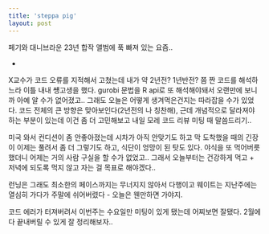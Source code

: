```yaml
---
title: 'steppa pig'
layout: post
---
```


페기와 대니브라운 23년 합작 앨범에 푹 빠져 있는 요즘..

-

X교수가 코드 오류를 지적해서 고쳤는데 내가 약 2년전? 1년반전? 쯤 짠 코드를 해석하느라 이틀 내내 썡고생을 했다. gurobi 문법을 R api로 또 해석해야돼서 오랜만에 보니까 아예 알 수가 없어졌고.. 그래도 오늘은 어떻게 생겨먹은건지는 따라잡을 수가 있었다. 코드 전체의 큰 방향은 맞아보인다(2년전의 나 칭찬해), 근데 개념적으로 달라져야하는 부분이 있는데 이건 좀 더 고민해보고 내일 모레 코드 리뷰 미팅 때 말씀드리기..

미국 와서 컨디션이 좀 안좋아졌는데 시차가 아직 안맞기도 하고 막 도착했을 때의 긴장이 이제는 풀려서 좀 더 그렇기도 하고, 식단이 엉망이 된 탓도 있다. 야식을 또 먹어버릇했더니 어제는 거의 사람 구실을 할 수가 없었고.. 그래서 오늘부터는 건강하게 먹고 + 저녁에 되도록 먹지 않고 자는 걸 목표로 해야겠다.. 

런닝은 그래도 최소한의 페이스까지는 무너지지 않아서 다행이고 웨이트는 지난주에는 열심히 가다가 주말에 쉬어버렸다 - 오늘은 웬만하면 가야지.

코드 에러가 터져버려서 이번주는 수요일만 미팅이 있게 됐는데 어찌보면 잘됐다. 2월에 다 끝내버릴 수 있게 잘 정리해보자..

